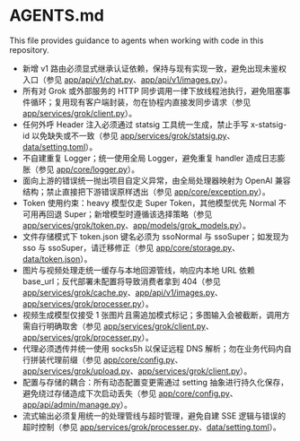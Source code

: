 # AGENTS.md

This file provides guidance to agents when working with code in this repository.

- 新增 v1 路由必须显式继承认证依赖，保持与现有实现一致，避免出现未鉴权入口（参见 [app/api/v1/chat.py](app/api/v1/chat.py)、[app/api/v1/images.py](app/api/v1/images.py)）。
- 所有对 Grok 或外部服务的 HTTP 同步调用一律下放线程池执行，避免阻塞事件循环；复用现有客户端封装，勿在协程内直接发同步请求（参见 [app/services/grok/client.py](app/services/grok/client.py)）。
- 任何外呼 Header 注入必须通过 statsig 工具统一生成，禁止手写 x-statsig-id 以免缺失或不一致（参见 [app/services/grok/statsig.py](app/services/grok/statsig.py)、[data/setting.toml](data/setting.toml)）。
- 不自建重复 Logger；统一使用全局 Logger，避免重复 handler 造成日志膨胀（参见 [app/core/logger.py](app/core/logger.py)）。
- 面向上游的错误统一抛出项目自定义异常，由全局处理器映射为 OpenAI 兼容结构；禁止直接把下游错误原样透出（参见 [app/core/exception.py](app/core/exception.py)）。
- Token 使用约束：heavy 模型仅走 Super Token，其他模型优先 Normal 不可用再回退 Super；新增模型时遵循该选择策略（参见 [app/services/grok/token.py](app/services/grok/token.py)、[app/models/grok_models.py](app/models/grok_models.py)）。
- 文件存储模式下 token.json 键名必须为 ssoNormal 与 ssoSuper；如发现为 sso 与 ssoSuper，请迁移修正（参见 [app/core/storage.py](app/core/storage.py)、[data/token.json](data/token.json)）。
- 图片与视频处理走统一缓存与本地回源管线，响应内本地 URL 依赖 base_url；反代部署未配置将导致消费者拿到 404（参见 [app/services/grok/cache.py](app/services/grok/cache.py)、[app/api/v1/images.py](app/api/v1/images.py)、[app/services/grok/processer.py](app/services/grok/processer.py)）。
- 视频生成模型仅接受 1 张图片且需追加模式标记；多图输入会被截断，调用方需自行明确取舍（参见 [app/services/grok/client.py](app/services/grok/client.py)、[app/services/grok/processer.py](app/services/grok/processer.py)）。
- 代理必须透传并统一使用 socks5h 以保证远程 DNS 解析；勿在业务代码内自行拼装代理前缀（参见 [app/core/config.py](app/core/config.py)、[app/services/grok/upload.py](app/services/grok/upload.py)、[app/services/grok/client.py](app/services/grok/client.py)）。
- 配置与存储的耦合：所有动态配置变更需通过 setting 抽象进行持久化保存，避免绕过存储造成下次启动丢失（参见 [app/core/config.py](app/core/config.py)、[app/api/admin/manage.py](app/api/admin/manage.py)）。
- 流式输出必须复用统一的处理管线与超时管理，避免自建 SSE 逻辑与错误的超时控制（参见 [app/services/grok/processer.py](app/services/grok/processer.py)、[data/setting.toml](data/setting.toml)）。